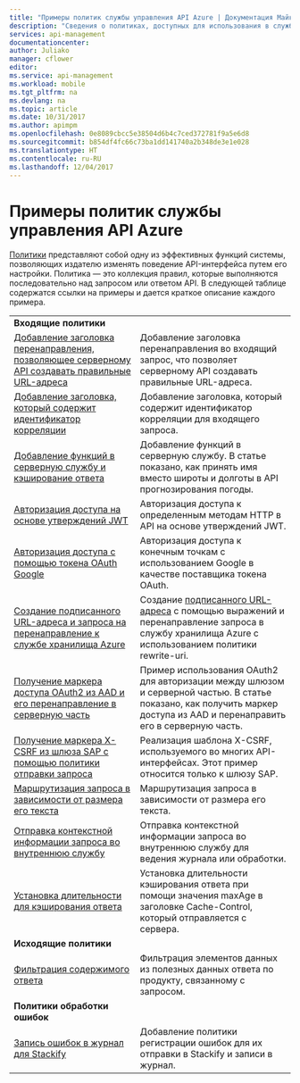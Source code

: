```yaml
---
title: "Примеры политик службы управления API Azure | Документация Майкрософт"
description: "Сведения о политиках, доступных для использования в службе управления API Azure."
services: api-management
documentationcenter: 
author: Juliako
manager: cflower
editor: 
ms.service: api-management
ms.workload: mobile
ms.tgt_pltfrm: na
ms.devlang: na
ms.topic: article
ms.date: 10/31/2017
ms.author: apimpm
ms.openlocfilehash: 0e8089cbcc5e38504d6b4c7ced372781f9a5e6d8
ms.sourcegitcommit: b854df4fc66c73ba1dd141740a2b348de3e1e028
ms.translationtype: HT
ms.contentlocale: ru-RU
ms.lasthandoff: 12/04/2017
---
```

# <a name="api-management-policy-samples"></a>Примеры политик службы управления API Azure

[Политики](api-management-howto-policies.md) представляют собой одну из эффективных функций системы, позволяющих издателю изменять поведение API-интерфейса путем его настройки. Политика — это коллекция правил, которые выполняются последовательно над запросом или ответом API. В следующей таблице содержатся ссылки на примеры и дается краткое описание каждого примера.

|||
|---|---|
|**Входящие политики**||
|[Добавление заголовка перенаправления, позволяющее серверному API создавать правильные URL-адреса](./policies/set-header-to-enable-backend-to-construct-urls.md?toc=api-management/toc.json) |Добавление заголовка перенаправления во входящий запрос, что позволяет серверному API создавать правильные URL-адреса.|
|[Добавление заголовка, который содержит идентификатор корреляции](./policies/add-correlation-id.md?toc=api-management/toc.json) |Добавление заголовка, который содержит идентификатор корреляции для входящего запроса.|
|[Добавление функций в серверную службу и кэширование ответа](./policies/cache-response.md?toc=api-management/toc.json) |Добавление функций в серверную службу. В статье показано, как принять имя вместо широты и долготы в API прогнозирования погоды.|
|[Авторизация доступа на основе утверждений JWT](./policies/authorize-request-based-on-jwt-claims.md?toc=api-management/toc.json) |Авторизация доступа к определенным методам HTTP в API на основе утверждений JWT.|
|[Авторизация доступа с помощью токена OAuth Google](./policies/use-google-as-oauth-token-provider.md?toc=api-management/toc.json) |Авторизация доступа к конечным точкам с использованием Google в качестве поставщика токена OAuth.|
|[Создание подписанного URL-адреса и запроса на перенаправление к службе хранилища Azure](./policies/generate-shared-access-signature.md?toc=api-management/toc.json) |Создание [подписанного URL-адреса](https://docs.microsoft.com/en-us/azure/storage/storage-dotnet-shared-access-signature-part-1) с помощью выражений и перенаправление запроса в службу хранилища Azure с использованием политики rewrite-uri. |
|[Получение маркера доступа OAuth2 из AAD и его перенаправление в серверную часть](./policies/use-oauth2-for-authorization.md?toc=api-management/toc.json) |Пример использования OAuth2 для авторизации между шлюзом и серверной частью. В статье показано, как получить маркер доступа из AAD и перенаправить его в серверную часть.|
|[Получение маркера X-CSRF из шлюза SAP с помощью политики отправки запроса](./policies/get-x-csrf-token-from-sap-gateway.md?toc=api-management/toc.json) |Реализация шаблона X-CSRF, используемого во многих API-интерфейсах. Этот пример относится только к шлюзу SAP. |
|[Маршрутизация запроса в зависимости от размера его текста](./policies/route-requests-based-on-size.md?toc=api-management/toc.json) |Маршрутизация запроса в зависимости от размера его текста.|
|[Отправка контекстной информации запроса во внутреннюю службу](./policies/send-request-context-info-to-backend-service.md?toc=api-management/toc.json) |Отправка контекстной информации запроса во внутреннюю службу для ведения журнала или обработки.|
|[Установка длительности для кэширования ответа](./policies/set-cache-duration.md?toc=api-management/toc.json) |Установка длительности кэширования ответа при помощи значения maxAge в заголовке Cache-Control, который отправляется с сервера.|
|**Исходящие политики**||
|[Фильтрация содержимого ответа](./policies/filter-response-content.md?toc=api-management/toc.json) | Фильтрация элементов данных из полезных данных ответа по продукту, связанному с запросом.|
|**Политики обработки ошибок**||
|[Запись ошибок в журнал для Stackify](./policies/log-errors-to-stackify.md?toc=api-management/toc.json) |Добавление политики регистрации ошибок для их отправки в Stackify и записи в журнал.|
